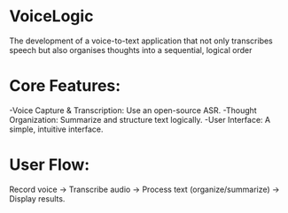 # VoiceLogic
The development of a voice-to-text application that not only transcribes speech but also organises thoughts into a sequential, logical order

# Core Features:
-Voice Capture & Transcription: Use an open-source ASR.
-Thought Organization: Summarize and structure text logically.
-User Interface: A simple, intuitive interface.

# User Flow:
Record voice → Transcribe audio → Process text (organize/summarize) → Display results.
